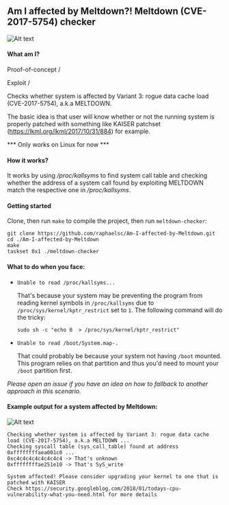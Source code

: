 ## Am I affected by Meltdown?! Meltdown (CVE-2017-5754) checker

![Alt text](https://github.com/raphaelsc/Am-I-affected-by-Meltdown/blob/master/images/melting.jpg)

#### What am I?

Proof-of-concept /

Exploit /

Checks whether system is affected by Variant 3: rogue data cache load (CVE-2017-5754), a.k.a MELTDOWN.

The basic idea is that user will know whether or not the running system is properly patched with
something like KAISER patchset (https://lkml.org/lkml/2017/10/31/884) for example.

*** Only works on Linux for now ***

#### How it works?
It works by using */proc/kallsyms* to find system call table and checking whether the address of a
system call found by exploiting MELTDOWN match the respective one in */proc/kallsyms*.

#### Getting started

Clone, then run `make` to compile the project, then run `meltdown-checker`:

```
git clone https://github.com/raphaelsc/Am-I-affected-by-Meltdown.git
cd ./Am-I-affected-by-Meltdown
make
taskset 0x1 ./meltdown-checker
```

#### What to do when you face:
  - `Unable to read /proc/kallsyms...`
  
    That's because your system may be preventing the program from reading kernel symbols in `/proc/kallsyms` due to `/proc/sys/kernel/kptr_restrict` set to `1`.
  The following command will do the tricky:
    ```
    sudo sh -c "echo 0  > /proc/sys/kernel/kptr_restrict"
    ```
  - `Unable to read /boot/System.map-.`
  
    That could probably be because your system not having `/boot` mounted. This program relies on that partition and thus you'd need to mount your `/boot` partition first.

*Please open an issue if you have an idea on how to fallback to another approach in this scenario.*

#### Example output for a system affected by Meltdown:

![Alt text](https://github.com/raphaelsc/Am-I-affected-by-Meltdown/blob/master/images/output.png)

```
Checking whether system is affected by Variant 3: rogue data cache load (CVE-2017-5754), a.k.a MELTDOWN ...
Checking syscall table (sys_call_table) found at address 0xffffffffaea001c0 ...
0xc4c4c4c4c4c4c4c4 -> That's unknown
0xffffffffae251e10 -> That's SyS_write

System affected! Please consider upgrading your kernel to one that is patched with KAISER
Check https://security.googleblog.com/2018/01/todays-cpu-vulnerability-what-you-need.html for more details
```
